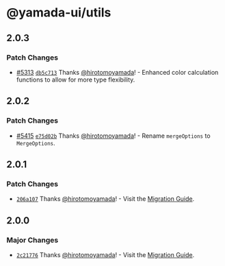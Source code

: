 # @yamada-ui/utils

## 2.0.3

### Patch Changes

- [#5313](https://github.com/yamada-ui/yamada-ui/pull/5313) [`db5c713`](https://github.com/yamada-ui/yamada-ui/commit/db5c713c8c4df48257349d32d605e44ffb959d23) Thanks [@hirotomoyamada](https://github.com/hirotomoyamada)! - Enhanced color calculation functions to allow for more type flexibility.

## 2.0.2

### Patch Changes

- [#5415](https://github.com/yamada-ui/yamada-ui/pull/5415) [`e75d02b`](https://github.com/yamada-ui/yamada-ui/commit/e75d02b33e0be9b5ca47ff34c8f97d86472d5960) Thanks [@hirotomoyamada](https://github.com/hirotomoyamada)! - Rename `mergeOptions` to `MergeOptions`.

## 2.0.1

### Patch Changes

- [`206a107`](https://github.com/yamada-ui/yamada-ui/commit/206a1076dae41d537ca305c71b9ca337a1394696) Thanks [@hirotomoyamada](https://github.com/hirotomoyamada)! - Visit the [Migration Guide](https://yamada-ui.com/docs/get-started/migration).

## 2.0.0

### Major Changes

- [`2c21776`](https://github.com/yamada-ui/yamada-ui/commit/2c217768cd7b50f447831bd8e778fe74675b1598) Thanks [@hirotomoyamada](https://github.com/hirotomoyamada)! - Visit the [Migration Guide](https://yamada-ui.com/docs/get-started/migration).
